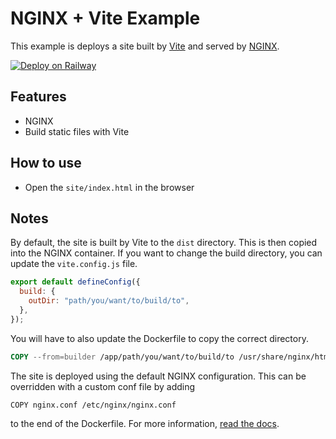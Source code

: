 # NGINX + Vite Example

This example is deploys a site built by [Vite](https://vitejs.dev/) and served by [NGINX](https://www.nginx.org/).

[![Deploy on Railway](https://railway.app/button.svg)](https://railway.app/template/vh1mKL?referralCode=-QSyeL)

## Features

- NGINX
- Build static files with Vite

## How to use

- Open the `site/index.html` in the browser

## Notes

By default, the site is built by Vite to the `dist` directory. This is then copied into the NGINX container. If you want to change the build directory, you can update the `vite.config.js` file.

```js
export default defineConfig({
  build: {
    outDir: "path/you/want/to/build/to",
  },
});
```

You will have to also update the Dockerfile to copy the correct directory.

```Dockerfile
COPY --from=builder /app/path/you/want/to/build/to /usr/share/nginx/html
```

The site is deployed using the default NGINX configuration. This can be overridden with a custom conf file by adding

```
COPY nginx.conf /etc/nginx/nginx.conf
```

to the end of the Dockerfile. For more information, [read the docs](https://hub.docker.com/_/nginx).
